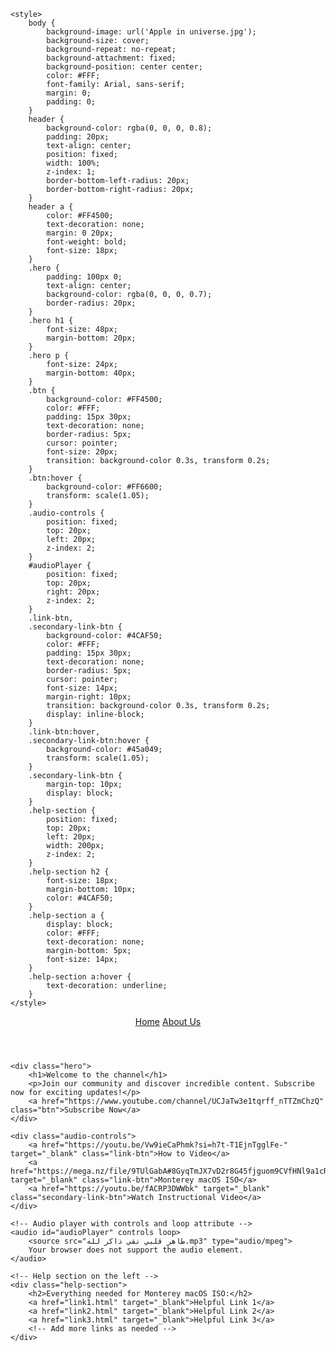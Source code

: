 <html lang="en">
<head>
    <meta charset="UTF-8">
    <meta name="viewport" content="width=device-width, initial-scale=1.0">
    <title>Home Page - Subscribe</title>
    <link rel="stylesheet" href="styles.css">
    <link rel="icon" type="image/x-icon" href="favicon.ico" sizes="32x32">

    <style>
        body {
            background-image: url('Apple in universe.jpg');
            background-size: cover;
            background-repeat: no-repeat;
            background-attachment: fixed;
            background-position: center center;
            color: #FFF;
            font-family: Arial, sans-serif;
            margin: 0;
            padding: 0;
        }
        header {
            background-color: rgba(0, 0, 0, 0.8);
            padding: 20px;
            text-align: center;
            position: fixed;
            width: 100%;
            z-index: 1;
            border-bottom-left-radius: 20px;
            border-bottom-right-radius: 20px;
        }
        header a {
            color: #FF4500;
            text-decoration: none;
            margin: 0 20px;
            font-weight: bold;
            font-size: 18px;
        }
        .hero {
            padding: 100px 0;
            text-align: center;
            background-color: rgba(0, 0, 0, 0.7);
            border-radius: 20px;
        }
        .hero h1 {
            font-size: 48px;
            margin-bottom: 20px;
        }
        .hero p {
            font-size: 24px;
            margin-bottom: 40px;
        }
        .btn {
            background-color: #FF4500;
            color: #FFF;
            padding: 15px 30px;
            text-decoration: none;
            border-radius: 5px;
            cursor: pointer;
            font-size: 20px;
            transition: background-color 0.3s, transform 0.2s;
        }
        .btn:hover {
            background-color: #FF6600;
            transform: scale(1.05);
        }
        .audio-controls {
            position: fixed;
            top: 20px;
            left: 20px;
            z-index: 2;
        }
        #audioPlayer {
            position: fixed;
            top: 20px;
            right: 20px;
            z-index: 2;
        }
        .link-btn,
        .secondary-link-btn {
            background-color: #4CAF50;
            color: #FFF;
            padding: 15px 30px;
            text-decoration: none;
            border-radius: 5px;
            cursor: pointer;
            font-size: 14px;
            margin-right: 10px;
            transition: background-color 0.3s, transform 0.2s;
            display: inline-block;
        }
        .link-btn:hover,
        .secondary-link-btn:hover {
            background-color: #45a049;
            transform: scale(1.05);
        }
        .secondary-link-btn {
            margin-top: 10px;
            display: block;
        }
        .help-section {
            position: fixed;
            top: 20px;
            left: 20px;
            width: 200px;
            z-index: 2;
        }
        .help-section h2 {
            font-size: 18px;
            margin-bottom: 10px;
            color: #4CAF50;
        }
        .help-section a {
            display: block;
            color: #FFF;
            text-decoration: none;
            margin-bottom: 5px;
            font-size: 14px;
        }
        .help-section a:hover {
            text-decoration: underline;
        }
    </style>
</head>
<body>
    <header>
        <a href="#">Home</a>
        <a href="about.html">About Us</a>
    </header>

    <div class="hero">
        <h1>Welcome to the channel</h1>
        <p>Join our community and discover incredible content. Subscribe now for exciting updates!</p>
        <a href="https://www.youtube.com/channel/UCJaTw3e1tqrff_nTTZmChzQ" class="btn">Subscribe Now</a>
    </div>

    <div class="audio-controls">
        <a href="https://youtu.be/Vw9ieCaPhmk?si=h7t-T1EjnTgglFe-" target="_blank" class="link-btn">How to Video</a>
        <a href="https://mega.nz/file/9TUlGabA#8GyqTmJX7vD2r8G45fjguom9CVfHNl9a1cRvbsHFB8Y" target="_blank" class="link-btn">Monterey macOS ISO</a>
        <a href="https://youtu.be/fACRP3DWWbk" target="_blank" class="secondary-link-btn">Watch Instructional Video</a>
    </div>

    <!-- Audio player with controls and loop attribute -->
    <audio id="audioPlayer" controls loop>
        <source src="طاهر قلبي نقي ذاكر لله.mp3" type="audio/mpeg">
        Your browser does not support the audio element.
    </audio>

    <!-- Help section on the left -->
    <div class="help-section">
        <h2>Everything needed for Monterey macOS ISO:</h2>
        <a href="link1.html" target="_blank">Helpful Link 1</a>
        <a href="link2.html" target="_blank">Helpful Link 2</a>
        <a href="link3.html" target="_blank">Helpful Link 3</a>
        <!-- Add more links as needed -->
    </div>
</body>
</html>
